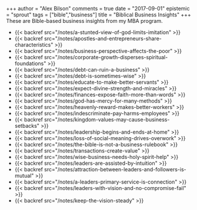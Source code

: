 +++
author = "Alex Bilson"
comments = true
date = "2017-09-01"
epistemic = "sprout"
tags = ["bible","business"]
title = "Biblical Business Insights"
+++
These are Bible-based business insights from my MBA program.

- {{< backref src="/notes/a-stunted-view-of-god-limits-imitation" >}}
- {{< backref src="/notes/apostles-and-entrepreneurs-share-characteristics" >}}
- {{< backref src="/notes/business-perspective-affects-the-poor" >}}
- {{< backref src="/notes/corporate-growth-disperses-spiritual-foundations" >}}
- {{< backref src="/notes/debt-can-ruin-a-business" >}}
- {{< backref src="/notes/debt-is-sometimes-wise" >}}
- {{< backref src="/notes/educate-to-make-better-servants" >}}
- {{< backref src="/notes/expect-divine-strength-and-miracles" >}}
- {{< backref src="/notes/finances-expose-faith-more-than-words" >}}
- {{< backref src="/notes/god-has-mercy-for-many-methods" >}}
- {{< backref src="/notes/heavenly-reward-makes-better-workers" >}}
- {{< backref src="/notes/indescriminate-pay-harms-employees" >}}
- {{< backref src="/notes/kingdom-values-may-cause-business-setbacks" >}}
- {{< backref src="/notes/leadership-begins-and-ends-at-home" >}}
- {{< backref src="/notes/loss-of-social-meaning-drives-overwork" >}}
- {{< backref src="/notes/the-bible-is-not-a-business-rulebook" >}}
- {{< backref src="/notes/transactions-create-value" >}}
- {{< backref src="/notes/wise-business-needs-holy-spirit-help" >}}
- {{< backref src="/notes/leaders-are-assisted-by-intuition" >}}
- {{< backref src="/notes/attraction-between-leaders-and-followers-is-mutual" >}}
- {{< backref src="/notes/a-leaders-primary-service-is-connection" >}}
- {{< backref src="/notes/leaders-with-vision-and-no-compromise-fail" >}}
- {{< backref src="/notes/keep-the-vision-steady" >}}

